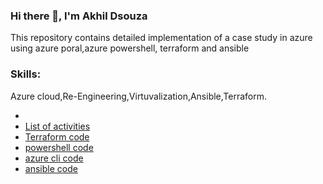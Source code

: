 
### Hi there 👋, I'm Akhil Dsouza


This repository contains detailed implementation of a case study in azure using azure poral,azure powershell, terraform and ansible

### Skills: 

Azure cloud,Re-Engineering,Virtuvalization,Ansible,Terraform.

- 
- [List of activities](https://github.com/iamakhil/CFS-Azure-COE-Batch-1A-Akhil_Dsouza/blob/main/List%20of%20activities.docx)
- [Terraform code](https://github.com/iamakhil/CFS-Azure-COE-Batch-1A-Akhil_Dsouza/tree/main/terraform%20code)
- [powershell code](https://github.com/iamakhil/CFS-Azure-COE-Batch-1A-Akhil_Dsouza/tree/main/powershell%20code)
- [azure cli code](https://github.com/iamakhil/CFS-Azure-COE-Batch-1A-Akhil_Dsouza/tree/main/azure%20cli%20code)
- [ansible code](https://github.com/iamakhil/CFS-Azure-COE-Batch-1A-Akhil_Dsouza/tree/main/ansible%20code)
